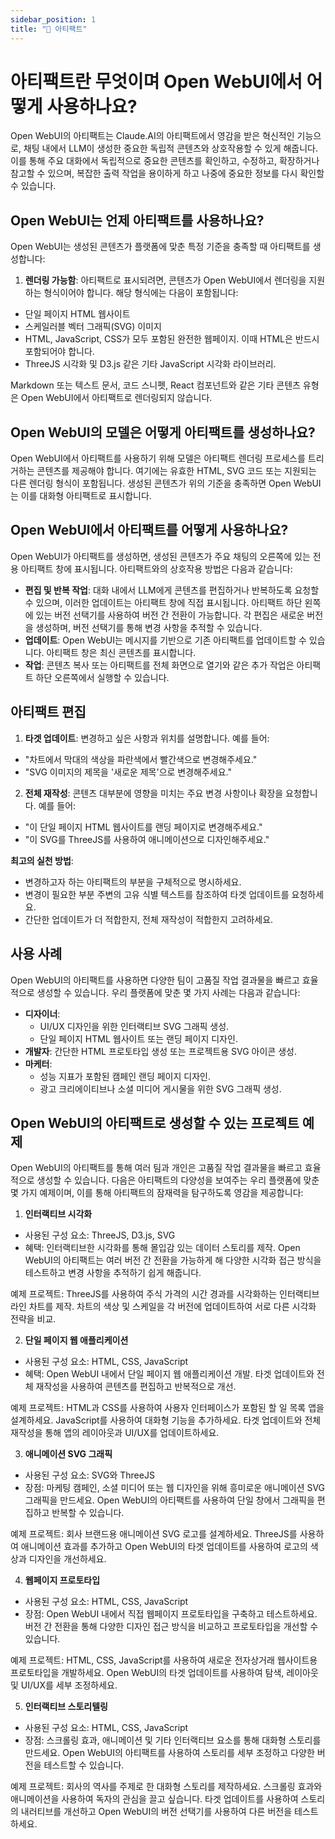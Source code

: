 ```yaml
---
sidebar_position: 1
title: "🏺 아티팩트"
---
```



# 아티팩트란 무엇이며 Open WebUI에서 어떻게 사용하나요?

Open WebUI의 아티팩트는 Claude.AI의 아티팩트에서 영감을 받은 혁신적인 기능으로, 채팅 내에서 LLM이 생성한 중요한 독립적 콘텐츠와 상호작용할 수 있게 해줍니다. 이를 통해 주요 대화에서 독립적으로 중요한 콘텐츠를 확인하고, 수정하고, 확장하거나 참고할 수 있으며, 복잡한 출력 작업을 용이하게 하고 나중에 중요한 정보를 다시 확인할 수 있습니다.

## Open WebUI는 언제 아티팩트를 사용하나요?

Open WebUI는 생성된 콘텐츠가 플랫폼에 맞춘 특정 기준을 충족할 때 아티팩트를 생성합니다:

1. **렌더링 가능함**: 아티팩트로 표시되려면, 콘텐츠가 Open WebUI에서 렌더링을 지원하는 형식이어야 합니다. 해당 형식에는 다음이 포함됩니다:

* 단일 페이지 HTML 웹사이트
* 스케일러블 벡터 그래픽(SVG) 이미지
* HTML, JavaScript, CSS가 모두 포함된 완전한 웹페이지. 이때 HTML은 반드시 포함되어야 합니다.
* ThreeJS 시각화 및 D3.js 같은 기타 JavaScript 시각화 라이브러리.

Markdown 또는 텍스트 문서, 코드 스니펫, React 컴포넌트와 같은 기타 콘텐츠 유형은 Open WebUI에서 아티팩트로 렌더링되지 않습니다.

## Open WebUI의 모델은 어떻게 아티팩트를 생성하나요?

Open WebUI에서 아티팩트를 사용하기 위해 모델은 아티팩트 렌더링 프로세스를 트리거하는 콘텐츠를 제공해야 합니다. 여기에는 유효한 HTML, SVG 코드 또는 지원되는 다른 렌더링 형식이 포함됩니다. 생성된 콘텐츠가 위의 기준을 충족하면 Open WebUI는 이를 대화형 아티팩트로 표시합니다.

## Open WebUI에서 아티팩트를 어떻게 사용하나요?

Open WebUI가 아티팩트를 생성하면, 생성된 콘텐츠가 주요 채팅의 오른쪽에 있는 전용 아티팩트 창에 표시됩니다. 아티팩트와의 상호작용 방법은 다음과 같습니다:

* **편집 및 반복 작업**: 대화 내에서 LLM에게 콘텐츠를 편집하거나 반복하도록 요청할 수 있으며, 이러한 업데이트는 아티팩트 창에 직접 표시됩니다. 아티팩트 하단 왼쪽에 있는 버전 선택기를 사용하여 버전 간 전환이 가능합니다. 각 편집은 새로운 버전을 생성하며, 버전 선택기를 통해 변경 사항을 추적할 수 있습니다.
* **업데이트**: Open WebUI는 메시지를 기반으로 기존 아티팩트를 업데이트할 수 있습니다. 아티팩트 창은 최신 콘텐츠를 표시합니다.
* **작업**: 콘텐츠 복사 또는 아티팩트를 전체 화면으로 열기와 같은 추가 작업은 아티팩트 하단 오른쪽에서 실행할 수 있습니다.

## 아티팩트 편집

1. **타겟 업데이트**: 변경하고 싶은 사항과 위치를 설명합니다. 예를 들어:

* "차트에서 막대의 색상을 파란색에서 빨간색으로 변경해주세요."
* "SVG 이미지의 제목을 '새로운 제목'으로 변경해주세요."

2. **전체 재작성**: 콘텐츠 대부분에 영향을 미치는 주요 변경 사항이나 확장을 요청합니다. 예를 들어:

* "이 단일 페이지 HTML 웹사이트를 랜딩 페이지로 변경해주세요."
* "이 SVG를 ThreeJS를 사용하여 애니메이션으로 디자인해주세요."

**최고의 실천 방법**:

* 변경하고자 하는 아티팩트의 부분을 구체적으로 명시하세요.
* 변경이 필요한 부분 주변의 고유 식별 텍스트를 참조하여 타겟 업데이트를 요청하세요.
* 간단한 업데이트가 더 적합한지, 전체 재작성이 적합한지 고려하세요.

## 사용 사례

Open WebUI의 아티팩트를 사용하면 다양한 팀이 고품질 작업 결과물을 빠르고 효율적으로 생성할 수 있습니다. 우리 플랫폼에 맞춘 몇 가지 사례는 다음과 같습니다:

* **디자이너**:
  * UI/UX 디자인을 위한 인터랙티브 SVG 그래픽 생성.
  * 단일 페이지 HTML 웹사이트 또는 랜딩 페이지 디자인.
* **개발자**: 간단한 HTML 프로토타입 생성 또는 프로젝트용 SVG 아이콘 생성.
* **마케터**:
  * 성능 지표가 포함된 캠페인 랜딩 페이지 디자인.
  * 광고 크리에이티브나 소셜 미디어 게시물을 위한 SVG 그래픽 생성.

## Open WebUI의 아티팩트로 생성할 수 있는 프로젝트 예제

Open WebUI의 아티팩트를 통해 여러 팀과 개인은 고품질 작업 결과물을 빠르고 효율적으로 생성할 수 있습니다. 다음은 아티팩트의 다양성을 보여주는 우리 플랫폼에 맞춘 몇 가지 예제이며, 이를 통해 아티팩트의 잠재력을 탐구하도록 영감을 제공합니다:

1. **인터랙티브 시각화**

* 사용된 구성 요소: ThreeJS, D3.js, SVG
* 혜택: 인터랙티브한 시각화를 통해 몰입감 있는 데이터 스토리를 제작. Open WebUI의 아티팩트는 여러 버전 간 전환을 가능하게 해 다양한 시각화 접근 방식을 테스트하고 변경 사항을 추적하기 쉽게 해줍니다.

예제 프로젝트: ThreeJS를 사용하여 주식 가격의 시간 경과를 시각화하는 인터랙티브 라인 차트를 제작. 차트의 색상 및 스케일을 각 버전에 업데이트하여 서로 다른 시각화 전략을 비교.

2. **단일 페이지 웹 애플리케이션**

* 사용된 구성 요소: HTML, CSS, JavaScript
* 혜택: Open WebUI 내에서 단일 페이지 웹 애플리케이션 개발. 타겟 업데이트와 전체 재작성을 사용하여 콘텐츠를 편집하고 반복적으로 개선.

예제 프로젝트: HTML과 CSS를 사용하여 사용자 인터페이스가 포함된 할 일 목록 앱을 설계하세요. JavaScript를 사용하여 대화형 기능을 추가하세요. 타겟 업데이트와 전체 재작성을 통해 앱의 레이아웃과 UI/UX를 업데이트하세요.

3. **애니메이션 SVG 그래픽**

* 사용된 구성 요소: SVG와 ThreeJS
* 장점: 마케팅 캠페인, 소셜 미디어 또는 웹 디자인을 위해 흥미로운 애니메이션 SVG 그래픽을 만드세요. Open WebUI의 아티팩트를 사용하여 단일 창에서 그래픽을 편집하고 반복할 수 있습니다.

예제 프로젝트: 회사 브랜드용 애니메이션 SVG 로고를 설계하세요. ThreeJS를 사용하여 애니메이션 효과를 추가하고 Open WebUI의 타겟 업데이트를 사용하여 로고의 색상과 디자인을 개선하세요.

4. **웹페이지 프로토타입**

* 사용된 구성 요소: HTML, CSS, JavaScript
* 장점: Open WebUI 내에서 직접 웹페이지 프로토타입을 구축하고 테스트하세요. 버전 간 전환을 통해 다양한 디자인 접근 방식을 비교하고 프로토타입을 개선할 수 있습니다.

예제 프로젝트: HTML, CSS, JavaScript를 사용하여 새로운 전자상거래 웹사이트용 프로토타입을 개발하세요. Open WebUI의 타겟 업데이트를 사용하여 탐색, 레이아웃 및 UI/UX를 세부 조정하세요.

5. **인터랙티브 스토리텔링**

* 사용된 구성 요소: HTML, CSS, JavaScript
* 장점: 스크롤링 효과, 애니메이션 및 기타 인터랙티브 요소를 통해 대화형 스토리를 만드세요. Open WebUI의 아티팩트를 사용하여 스토리를 세부 조정하고 다양한 버전을 테스트할 수 있습니다.

예제 프로젝트: 회사의 역사를 주제로 한 대화형 스토리를 제작하세요. 스크롤링 효과와 애니메이션을 사용하여 독자의 관심을 끌고 싶습니다. 타겟 업데이트를 사용하여 스토리의 내러티브를 개선하고 Open WebUI의 버전 선택기를 사용하여 다른 버전을 테스트하세요.
